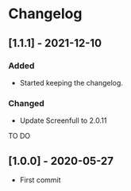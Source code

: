 # Changelog

## [1.1.1] - 2021-12-10

### Added
- Started keeping the changelog.

### Changed
- Update Screenfull to 2.0.11


TO DO

## [1.0.0] - 2020-05-27
- First commit
